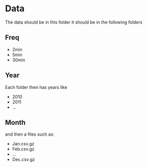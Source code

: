 # Data
The data should be in this folder it should be in the following folders

## Freq

- 2min
- 5min
- 30min

## Year

Each folder then has years like

- 2010
- 2011
- ...

## Month

and then a files such as:
- Jan.csv.gz
- Feb.csv.gz
- ...
- Dec.csv.gz
